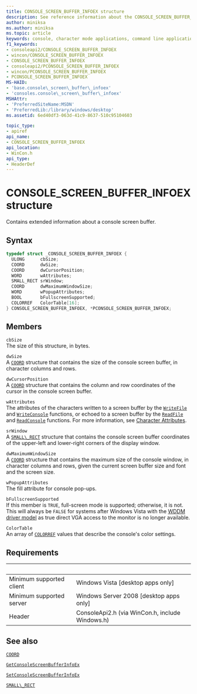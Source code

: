 ```yaml
---
title: CONSOLE_SCREEN_BUFFER_INFOEX structure
description: See reference information about the CONSOLE_SCREEN_BUFFER_INFOEX structure, which contains extended information about a console screen buffer.
author: miniksa
ms.author: miniksa
ms.topic: article
keywords: console, character mode applications, command line applications, terminal applications, console api
f1_keywords: 
- consoleapi2/CONSOLE_SCREEN_BUFFER_INFOEX
- wincon/CONSOLE_SCREEN_BUFFER_INFOEX
- CONSOLE_SCREEN_BUFFER_INFOEX
- consoleapi2/PCONSOLE_SCREEN_BUFFER_INFOEX
- wincon/PCONSOLE_SCREEN_BUFFER_INFOEX
- PCONSOLE_SCREEN_BUFFER_INFOEX
MS-HAID:
- 'base.console\_screen\_buffer\_infoex'
- 'consoles.console\_screen\_buffer\_infoex'
MSHAttr:
- 'PreferredSiteName:MSDN'
- 'PreferredLib:/library/windows/desktop'
ms.assetid: 6ed40df3-063d-41c9-8637-510c95104603

topic_type:
- apiref
api_name:
- CONSOLE_SCREEN_BUFFER_INFOEX
api_location:
- WinCon.h
api_type:
- HeaderDef
---
```


# CONSOLE\_SCREEN\_BUFFER\_INFOEX structure

Contains extended information about a console screen buffer.

## Syntax

```C
typedef struct _CONSOLE_SCREEN_BUFFER_INFOEX {
  ULONG      cbSize;
  COORD      dwSize;
  COORD      dwCursorPosition;
  WORD       wAttributes;
  SMALL_RECT srWindow;
  COORD      dwMaximumWindowSize;
  WORD       wPopupAttributes;
  BOOL       bFullscreenSupported;
  COLORREF   ColorTable[16];
} CONSOLE_SCREEN_BUFFER_INFOEX, *PCONSOLE_SCREEN_BUFFER_INFOEX;
```

## Members

`cbSize`  
The size of this structure, in bytes.

`dwSize`  
A [`COORD`](coord-str.md) structure that contains the size of the console screen buffer, in character columns and rows.

`dwCursorPosition`  
A [`COORD`](coord-str.md) structure that contains the column and row coordinates of the cursor in the console screen buffer.

`wAttributes`  
The attributes of the characters written to a screen buffer by the [`WriteFile`](https://msdn.microsoft.com/library/windows/desktop/aa365747) and [`WriteConsole`](writeconsole.md) functions, or echoed to a screen buffer by the [`ReadFile`](https://msdn.microsoft.com/library/windows/desktop/aa365467) and [`ReadConsole`](readconsole.md) functions. For more information, see [Character Attributes](console-screen-buffers.md#character-attributes).

`srWindow`  
A [`SMALL\_RECT`](small-rect-str.md) structure that contains the console screen buffer coordinates of the upper-left and lower-right corners of the display window.

`dwMaximumWindowSize`  
A [`COORD`](coord-str.md) structure that contains the maximum size of the console window, in character columns and rows, given the current screen buffer size and font and the screen size.

`wPopupAttributes`  
The fill attribute for console pop-ups.

`bFullscreenSupported`  
If this member is `TRUE`, full-screen mode is supported; otherwise, it is not. This will always be `FALSE` for systems after Windows Vista with the [WDDM driver model](https://docs.microsoft.com/windows-hardware/drivers/display/introduction-to-the-windows-vista-and-later-display-driver-model) as true direct VGA access to the monitor is no longer available.

`ColorTable`  
An array of [`COLORREF`](https://msdn.microsoft.com/library/windows/desktop/dd183449) values that describe the console's color settings.

## Requirements

| &nbsp; | &nbsp; |
|-|-|
| Minimum supported client | Windows Vista \[desktop apps only\] |
| Minimum supported server | Windows Server 2008 \[desktop apps only\] |
| Header | ConsoleApi2.h (via WinCon.h, include Windows.h) |

## See also

[`COORD`](coord-str.md)

[`GetConsoleScreenBufferInfoEx`](getconsolescreenbufferinfoex.md)

[`SetConsoleScreenBufferInfoEx`](setconsolescreenbufferinfoex.md)

[`SMALL\_RECT`](small-rect-str.md)
